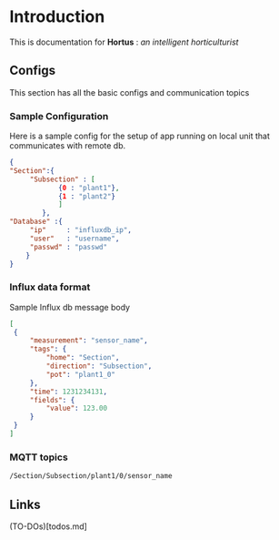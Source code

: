 # Introduction

This is documentation for **Hortus** : *an intelligent horticulturist*

## Configs 
This section has all the basic configs and communication topics


### Sample Configuration 

Here is a sample config for the setup of app running on local unit that communicates with remote db.

```json
{
"Section":{
	 "Subsection" : [
			{0 : "plant1"},
			{1 : "plant2"}
			]
		},
"Database" :{
	 "ip"     : "influxdb_ip",
	 "user"   : "username",
	 "passwd" : "passwd"
	}
}
```

### Influx data format

Sample Influx db message body

```json
[
 {
	 "measurement": "sensor_name",
	 "tags": {
		 "home": "Section",
		 "direction": "Subsection",
		 "pot": "plant1_0"
	 },
	 "time": 1231234131,
	 "fields": {
		 "value": 123.00
	 }
 }
]

```

### MQTT topics
```sh
/Section/Subsection/plant1/0/sensor_name
```

## Links
(TO-DOs)[todos.md]
